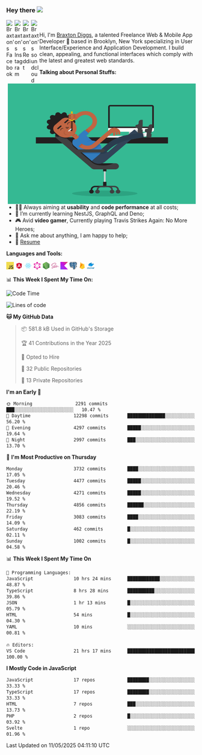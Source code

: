 ### Hey there <img src="https://media.giphy.com/media/hvRJCLFzcasrR4ia7z/giphy.gif" width="25">
<a href="https://www.facebook.com/BiggDiggz">
  <img align="left" alt="Braxton's Facebook" width="22px" src="https://cdn.jsdelivr.net/npm/simple-icons@v3/icons/facebook.svg" />
</a>
<a href="http://instagram.com/biggdiggz">
  <img align="left" alt="Braxton's Instagram" width="22px" src="https://cdn.jsdelivr.net/npm/simple-icons@v3/icons/instagram.svg" />
</a>
<a href="https://reddit.com/user/BiggDiggz/">
  <img align="left" alt="Braxton's Reddit" width="22px" src="https://cdn.jsdelivr.net/npm/simple-icons@v3/icons/reddit.svg" />
</a>
<a href="https://soundcloud.com/braxton-diggs">
  <img align="left" alt="Braxton's soundcloud" width="22px" src="https://cdn.jsdelivr.net/npm/simple-icons@v3/icons/soundcloud.svg" />
</a>

<br />

Hi, I'm [Braxton Diggs](https://braxtondiggs.com/), a talented Freelance Web & Mobile App Developer 🚀 based in Brooklyn, New York specializing in User Interface/Experience and Application Development. I build clean, appealing, and functional interfaces which comply with the latest and greatest web standards.

  <img align="right" alt="GIF" src="https://github.com/braxtondiggs/braxtondiggs/blob/master/coder.gif?raw=true" width="500" height="320" />
  
**Talking about Personal Stuffs:**

- 🧑‍💻 Always aiming at **usability** and **code performance** at all costs;
- 🌱 I’m currently learning NestJS, GraphQL and Deno;
- 🎮 Avid **video gamer**, Currently playing Travis Strikes Again: No More Heroes;
- 💬 Ask me about anything, I am happy to help;
- 📝 [Resume](https://braxtondiggs.com/assets/resume/braxton-diggs.pdf)

**Languages and Tools:**  

<code><img height="20" src="https://raw.githubusercontent.com/github/explore/80688e429a7d4ef2fca1e82350fe8e3517d3494d/topics/javascript/javascript.png"></code>
<code><img height="20" src="https://raw.githubusercontent.com/github/explore/80688e429a7d4ef2fca1e82350fe8e3517d3494d/topics/angular/angular.png"></code>
<code><img height="20" src="https://raw.githubusercontent.com/github/explore/80688e429a7d4ef2fca1e82350fe8e3517d3494d/topics/react/react.png"></code>
<code><img height="20" src="https://raw.githubusercontent.com/github/explore/5c058a388828bb5fde0bcafd4bc867b5bb3f26f3/topics/graphql/graphql.png"></code>
<code><img height="20" src="https://raw.githubusercontent.com/github/explore/80688e429a7d4ef2fca1e82350fe8e3517d3494d/topics/nodejs/nodejs.png"></code>
<code><img height="20" src="https://raw.githubusercontent.com/github/explore/80688e429a7d4ef2fca1e82350fe8e3517d3494d/topics/sass/sass.png"></code>
<code><img height="20" src="https://raw.githubusercontent.com/github/explore/80688e429a7d4ef2fca1e82350fe8e3517d3494d/topics/kotlin/kotlin.png"></code>
<code><img height="20" src="https://raw.githubusercontent.com/github/explore/80688e429a7d4ef2fca1e82350fe8e3517d3494d/topics/postgresql/postgresql.png"></code>
<code><img height="20" src="https://raw.githubusercontent.com/github/explore/80688e429a7d4ef2fca1e82350fe8e3517d3494d/topics/firebase/firebase.png"></code>
<code><img height="20" src="https://raw.githubusercontent.com/github/explore/80688e429a7d4ef2fca1e82350fe8e3517d3494d/topics/docker/docker.png"></code>

📊 **This Week I Spent My Time On:**
<!--START_SECTION:waka-->
![Code Time](http://img.shields.io/badge/Code%20Time-6%2C278%20hrs%2043%20mins-blue)

![Lines of code](https://img.shields.io/badge/From%20Hello%20World%20I%27ve%20Written-38.7%20million%20lines%20of%20code-blue)

**🐱 My GitHub Data** 

> 📦 581.8 kB Used in GitHub's Storage 
 > 
> 🏆 41 Contributions in the Year 2025
 > 
> 💼 Opted to Hire
 > 
> 📜 32 Public Repositories 
 > 
> 🔑 13 Private Repositories 
 > 
**I'm an Early 🐤** 

```text
🌞 Morning                2291 commits        ███░░░░░░░░░░░░░░░░░░░░░░   10.47 % 
🌆 Daytime                12298 commits       ██████████████░░░░░░░░░░░   56.20 % 
🌃 Evening                4297 commits        █████░░░░░░░░░░░░░░░░░░░░   19.64 % 
🌙 Night                  2997 commits        ███░░░░░░░░░░░░░░░░░░░░░░   13.70 % 
```
📅 **I'm Most Productive on Thursday** 

```text
Monday                   3732 commits        ████░░░░░░░░░░░░░░░░░░░░░   17.05 % 
Tuesday                  4477 commits        █████░░░░░░░░░░░░░░░░░░░░   20.46 % 
Wednesday                4271 commits        █████░░░░░░░░░░░░░░░░░░░░   19.52 % 
Thursday                 4856 commits        ██████░░░░░░░░░░░░░░░░░░░   22.19 % 
Friday                   3083 commits        ████░░░░░░░░░░░░░░░░░░░░░   14.09 % 
Saturday                 462 commits         █░░░░░░░░░░░░░░░░░░░░░░░░   02.11 % 
Sunday                   1002 commits        █░░░░░░░░░░░░░░░░░░░░░░░░   04.58 % 
```


📊 **This Week I Spent My Time On** 

```text
💬 Programming Languages: 
JavaScript               10 hrs 24 mins      ████████████░░░░░░░░░░░░░   48.87 % 
TypeScript               8 hrs 28 mins       ██████████░░░░░░░░░░░░░░░   39.86 % 
JSON                     1 hr 13 mins        █░░░░░░░░░░░░░░░░░░░░░░░░   05.79 % 
HTML                     54 mins             █░░░░░░░░░░░░░░░░░░░░░░░░   04.30 % 
YAML                     10 mins             ░░░░░░░░░░░░░░░░░░░░░░░░░   00.81 % 

🔥 Editors: 
VS Code                  21 hrs 17 mins      █████████████████████████   100.00 % 
```

**I Mostly Code in JavaScript** 

```text
JavaScript               17 repos            ████████░░░░░░░░░░░░░░░░░   33.33 % 
TypeScript               17 repos            ████████░░░░░░░░░░░░░░░░░   33.33 % 
HTML                     7 repos             ███░░░░░░░░░░░░░░░░░░░░░░   13.73 % 
PHP                      2 repos             █░░░░░░░░░░░░░░░░░░░░░░░░   03.92 % 
Svelte                   1 repo              ░░░░░░░░░░░░░░░░░░░░░░░░░   01.96 % 
```




 Last Updated on 11/05/2025 04:11:10 UTC
<!--END_SECTION:waka-->
